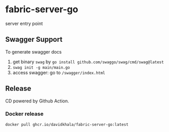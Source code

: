 # fabric-server-go

server entry point

## Swagger Support
To generate swagger docs
1. get binary `swag` by `go install github.com/swaggo/swag/cmd/swag@latest`
2. `swag init -g main/main.go`
3. access swagger: go to `/swagger/index.html`

## Release
CD powered by Github Action.

### Docker release
```
docker pull ghcr.io/davidkhala/fabric-server-go:latest
```